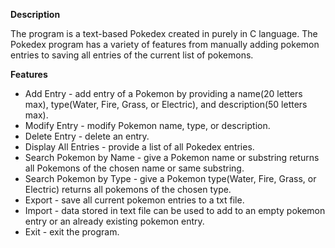 **Description**

The program is a text-based Pokedex created in purely in C language. The Pokedex program has a variety of features from manually adding pokemon entries to saving all entries of the current list of pokemons. 


**Features**
* Add Entry - add entry of a Pokemon by providing a name(20 letters max), type(Water, Fire, Grass, or Electric), and description(50 letters max).
* Modify Entry - modify Pokemon name, type, or description.
* Delete Entry - delete an entry.
* Display All Entries - provide a list of all Pokedex entries. 
* Search Pokemon by Name - give a Pokemon name or substring returns all Pokemons of the chosen name or same substring.
* Search Pokemon by Type - give a Pokemon type(Water, Fire, Grass, or Electric) returns all pokemons of the chosen type.
* Export - save all current pokemon entries to a txt file.
* Import - data stored in text file can be used to add to an empty pokemon entry or an already existing pokemon entry.
* Exit - exit the program.
